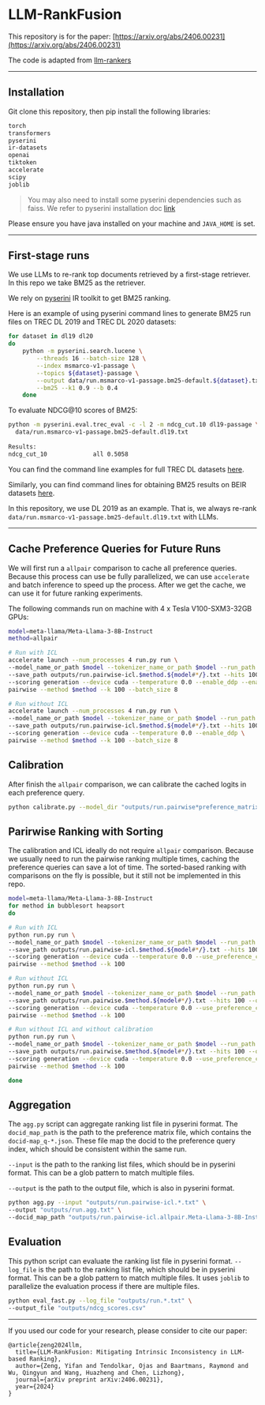 # LLM-RankFusion

This repository is for the paper: [https://arxiv.org/abs/2406.00231](https://arxiv.org/abs/2406.00231)

The code is adapted from [llm-rankers](https://github.com/ielab/llm-rankers)

---
## Installation

Git clone this repository, then pip install the following libraries:

```bash
torch
transformers
pyserini
ir-datasets
openai
tiktoken
accelerate
scipy
joblib
```
> You may also need to install some pyserini dependencies such as faiss. We refer to pyserini installation doc [link](https://github.com/castorini/pyserini/blob/master/docs/installation.md#development-installation)

Please ensure you have java installed on your machine and `JAVA_HOME` is set.

---
## First-stage runs
We use LLMs to re-rank top documents retrieved by a first-stage retriever. In this repo we take BM25 as the retriever.

We rely on [pyserini](https://github.com/castorini/pyserini) IR toolkit to get BM25 ranking. 

Here is an example of using pyserini command lines to generate BM25 run files on TREC DL 2019 and TREC DL 2020 datasets:

```bash
for dataset in dl19 dl20
do
    python -m pyserini.search.lucene \
        --threads 16 --batch-size 128 \
        --index msmarco-v1-passage \
        --topics ${dataset}-passage \
        --output data/run.msmarco-v1-passage.bm25-default.${dataset}.txt \
        --bm25 --k1 0.9 --b 0.4
    done
```

To evaluate NDCG@10 scores of BM25:

```bash
python -m pyserini.eval.trec_eval -c -l 2 -m ndcg_cut.10 dl19-passage \
  data/run.msmarco-v1-passage.bm25-default.dl19.txt
  
Results:
ndcg_cut_10           	all	0.5058
```

You can find the command line examples for full TREC DL datasets [here](https://castorini.github.io/pyserini/2cr/msmarco-v1-passage.html).

Similarly, you can find command lines for obtaining BM25 results on BEIR datasets [here](https://castorini.github.io/pyserini/2cr/beir.html).

In this repository, we use DL 2019 as an example. That is, we always re-rank `data/run.msmarco-v1-passage.bm25-default.dl19.txt` with LLMs.

--- 

## Cache Preference Queries for Future Runs

We will first run a `allpair` comparison to cache all preference queries.
Because this process can use be fully parallelized, we can use `accelerate` and batch inference to speed up the process.
After we get the cache, we can use it for future ranking experiments.

The following commands run on machine with 4 x Tesla V100-SXM3-32GB GPUs:

```bash
model=meta-llama/Meta-Llama-3-8B-Instruct
method=allpair

# Run with ICL
accelerate launch --num_processes 4 run.py run \
--model_name_or_path $model --tokenizer_name_or_path $model --run_path data/run.msmarco-v1-passage.bm25-default.dl19.txt --ir_dataset_name msmarco-passage/trec-dl-2019 \
--save_path outputs/run.pairwise-icl.$method.${model#*/}.txt --hits 100 --query_length 32 --passage_length 128 \
--scoring generation --device cuda --temperature 0.0 --enable_ddp --enable_icl --icl_num 1 \
pairwise --method $method --k 100 --batch_size 8

# Run without ICL
accelerate launch --num_processes 4 run.py run \
--model_name_or_path $model --tokenizer_name_or_path $model --run_path data/run.msmarco-v1-passage.bm25-default.dl19.txt --ir_dataset_name msmarco-passage/trec-dl-2019 \
--save_path outputs/run.pairwise-icl.$method.${model#*/}.txt --hits 100 --query_length 32 --passage_length 128 \
--scoring generation --device cuda --temperature 0.0 --enable_ddp \
pairwise --method $method --k 100 --batch_size 8
```

## Calibration

After finish the `allpair` comparison, we can calibrate the cached logits in each preference query.

```bash
python calibrate.py --model_dir "outputs/run.pairwise*preference_matrix"
```

## Parirwise Ranking with Sorting

The calibration and ICL ideally do not require `allpair` comparison.
Because we usually need to run the pairwise ranking multiple times, caching the preference queries can save a lot of time.
The sorted-based ranking with comparisons on the fly is possible, but it still not be implemented in this repo.

```bash
model=meta-llama/Meta-Llama-3-8B-Instruct
for method in bubblesort heapsort
do

# Run with ICL
python run.py run \
--model_name_or_path $model --tokenizer_name_or_path $model --run_path data/run.msmarco-v1-passage.bm25-default.dl19.txt --ir_dataset_name msmarco-passage/trec-dl-2019 \
--save_path outputs/run.pairwise-icl.$method.${model#*/}.txt --hits 100 --query_length 32 --passage_length 128 \
--scoring generation --device cuda --temperature 0.0 --use_preference_cache  \
pairwise --method $method --k 100

# Run without ICL
python run.py run \
--model_name_or_path $model --tokenizer_name_or_path $model --run_path data/run.msmarco-v1-passage.bm25-default.dl19.txt --ir_dataset_name msmarco-passage/trec-dl-2019 \
--save_path outputs/run.pairwise.$method.${model#*/}.txt --hits 100 --query_length 32 --passage_length 128 \
--scoring generation --device cuda --temperature 0.0 --use_preference_cache  \
pairwise --method $method --k 100

# Run without ICL and without calibration
python run.py run \
--model_name_or_path $model --tokenizer_name_or_path $model --run_path data/run.msmarco-v1-passage.bm25-default.dl19.txt --ir_dataset_name msmarco-passage/trec-dl-2019 \
--save_path outputs/run.pairwise.$method.${model#*/}.txt --hits 100 --query_length 32 --passage_length 128 \
--scoring generation --device cuda --temperature 0.0 --use_preference_cache --use_ori_preference \
pairwise --method $method --k 100

done

```

## Aggregation

The `agg.py` script can aggregate ranking list file in pyserini format. 
The `docid_map_path` is the path to the preference matrix file, which contains the `docid-map_q-*.json`.
These file map the docid to the preference query index, which should be consistent within the same run.

`--input` is the path to the ranking list files, which should be in pyserini format. This can be a glob pattern to match multiple files.

`--output` is the path to the output file, which is also in pyserini format.

```bash
python agg.py --input "outputs/run.pairwise-icl.*.txt" \
--output "outputs/run.agg.txt" \
--docid_map_path "outputs/run.pairwise-icl.allpair.Meta-Llama-3-8B-Instruct_preference_matrix" 
```

## Evaluation

This python script can evaluate the ranking list file in pyserini format.
`--log_file` is the path to the ranking list file, which should be in pyserini format. This can be a glob pattern to match multiple files.
It uses `joblib` to parallelize the evaluation process if there are multiple files.

```bash
python eval_fast.py --log_file "outputs/run.*.txt" \
--output_file "outputs/ndcg_scores.csv"
```

---
If you used our code for your research, please consider to cite our paper:

```text
@article{zeng2024llm,
  title={LLM-RankFusion: Mitigating Intrinsic Inconsistency in LLM-based Ranking},
  author={Zeng, Yifan and Tendolkar, Ojas and Baartmans, Raymond and Wu, Qingyun and Wang, Huazheng and Chen, Lizhong},
  journal={arXiv preprint arXiv:2406.00231},
  year={2024}
}
```
